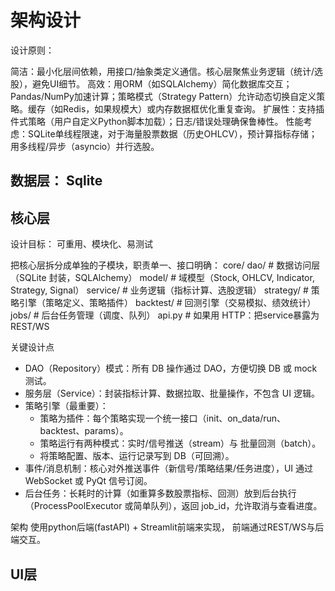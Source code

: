 # 架构设计
设计原则：

简洁：最小化层间依赖，用接口/抽象类定义通信。核心层聚焦业务逻辑（统计/选股），避免UI细节。
高效：用ORM（如SQLAlchemy）简化数据库交互；Pandas/NumPy加速计算；策略模式（Strategy Pattern）允许动态切换自定义策略。缓存（如Redis，如果规模大）或内存数据框优化重复查询。
扩展性：支持插件式策略（用户自定义Python脚本加载）；日志/错误处理确保鲁棒性。
性能考虑：SQLite单线程限速，对于海量股票数据（历史OHLCV），预计算指标存储；用多线程/异步（asyncio）并行选股。
## 数据层： Sqlite
## 核心层
设计目标： 可重用、模块化、易测试

把核心层拆分成单独的子模块，职责单一、接口明确：
core/
  dao/                # 数据访问层（SQLite 封装，SQLAlchemy）
  model/              # 域模型（Stock, OHLCV, Indicator, Strategy, Signal）
  service/            # 业务逻辑（指标计算、选股逻辑）
  strategy/           # 策略引擎（策略定义、策略插件）
  backtest/           # 回测引擎（交易模拟、绩效统计）
  jobs/               # 后台任务管理（调度、队列）
  api.py              # 如果用 HTTP：把service暴露为 REST/WS

关键设计点

* DAO（Repository）模式：所有 DB 操作通过 DAO，方便切换 DB 或 mock 测试。
* 服务层（Service）：封装指标计算、数据拉取、批量操作，不包含 UI 逻辑。
* 策略引擎（最重要）：
  * 策略为插件：每个策略实现一个统一接口（init、on_data/run、backtest、params）。
  * 策略运行有两种模式：实时/信号推送（stream）与 批量回测（batch）。
  * 将策略配置、版本、运行记录写到 DB（可回溯）。
* 事件/消息机制：核心对外推送事件（新信号/策略结果/任务进度），UI 通过 WebSocket 或 PyQt 信号订阅。
* 后台任务：长耗时的计算（如重算多数股票指标、回测）放到后台执行（ProcessPoolExecutor 或简单队列），返回 job_id，允许取消与查看进度。

架构
使用python后端(fastAPI) + Streamlit前端来实现， 前端通过REST/WS与后端交互。
## UI层

